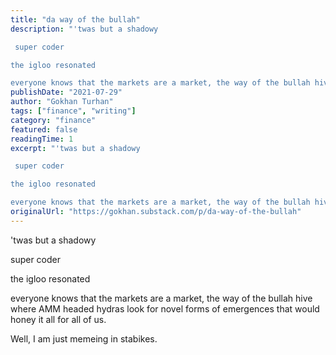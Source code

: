 ```yaml
---
title: "da way of the bullah"
description: "'twas but a shadowy

 super coder

the igloo resonated

everyone knows that the markets are a market, the way of the bullah hive where AMM headed hydras look for novel forms of emergences that would honey it all for all of us."
publishDate: "2021-07-29"
author: "Gokhan Turhan"
tags: ["finance", "writing"]
category: "finance"
featured: false
readingTime: 1
excerpt: "'twas but a shadowy

 super coder

the igloo resonated

everyone knows that the markets are a market, the way of the bullah hive where AMM headed hydras look for novel forms of emergences that would..."
originalUrl: "https://gokhan.substack.com/p/da-way-of-the-bullah"
---
```


'twas but a shadowy

 super coder

the igloo resonated

everyone knows that the markets are a market, the way of the bullah hive where AMM headed hydras look for novel forms of emergences that would honey it all for all of us.

Well, I am just memeing in stabikes.